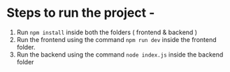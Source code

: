 # Steps to run the project -
1. Run `npm install` inside both the folders ( frontend & backend )
2. Run the frontend using the command `npm run dev` inside the frontend folder.
3. Run the backend using the command `node index.js` inside the backend folder
